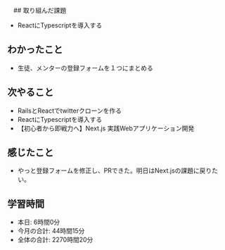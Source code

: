 　## 取り組んだ課題
- ReactにTypescriptを導入する
## わかったこと
- 生徒、メンターの登録フォームを１つにまとめる
## 次やること
- RailsとReactでtwitterクローンを作る
- ReactにTypescriptを導入する
- 【初心者から即戦力へ】Next.js 実践Webアプリケーション開発 
## 感じたこと
- やっと登録フォームを修正し、PRできた。明日はNext.jsの課題に戻りたい。
## 学習時間
- 本日: 6時間0分
- 今月の合計: 44時間15分
- 全体の合計: 2270時間20分
